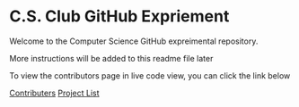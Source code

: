 <h1>C.S. Club GitHub Expriement</h1>
<p>Welcome to the Computer Science GitHub expreimental repository.</p>
<p>More instructions will be added to this readme file later</p>
<p>To view the contributors page in live code view, you can click the link below</p>
<a href="contributors.html">Contributers</a>
<a href="projects.html">Project List</a>